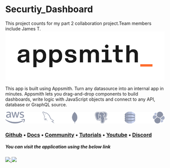 # Securtiy_Dashboard
This project counts for my part 2 collaboration project.Team members include James T. 
![](https://raw.githubusercontent.com/appsmithorg/appsmith/release/static/appsmith_logo_primary.png)

This app is built using Appsmith. Turn any datasource into an internal app in minutes. Appsmith lets you drag-and-drop components to build dashboards, write logic with JavaScript objects and connect to any API, database or GraphQL source.

![](https://raw.githubusercontent.com/appsmithorg/appsmith/release/static/images/integrations.png)

### [Github](https://github.com/appsmithorg/appsmith) • [Docs](https://docs.appsmith.com/?utm_source=github&utm_medium=social&utm_content=appsmith_docs&utm_campaign=null&utm_term=appsmith_docs) • [Community](https://community.appsmith.com/) • [Tutorials](https://github.com/appsmithorg/appsmith/tree/update/readme#tutorials) • [Youtube](https://www.youtube.com/appsmith) • [Discord](https://discord.gg/rBTTVJp)

##### You can visit the application using the below link

###### [![](https://assets.appsmith.com/git-sync/Buttons.svg) ](https://app.appsmith.com/applications/6485d4035ccd0d13e4f8f2fb/pages/6485d4035ccd0d13e4f8f2fe) [![](https://assets.appsmith.com/git-sync/Buttons2.svg)](https://app.appsmith.com/applications/6485d4035ccd0d13e4f8f2fb/pages/6485d4035ccd0d13e4f8f2fe/edit)
